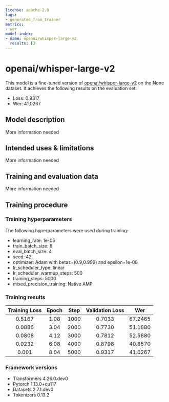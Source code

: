 ```yaml
---
license: apache-2.0
tags:
- generated_from_trainer
metrics:
- wer
model-index:
- name: openai/whisper-large-v2
  results: []
---
```


<!-- This model card has been generated automatically according to the information the Trainer had access to. You
should probably proofread and complete it, then remove this comment. -->

# openai/whisper-large-v2

This model is a fine-tuned version of [openai/whisper-large-v2](https://huggingface.co/openai/whisper-large-v2) on the None dataset.
It achieves the following results on the evaluation set:
- Loss: 0.9317
- Wer: 41.0267

## Model description

More information needed

## Intended uses & limitations

More information needed

## Training and evaluation data

More information needed

## Training procedure

### Training hyperparameters

The following hyperparameters were used during training:
- learning_rate: 1e-05
- train_batch_size: 8
- eval_batch_size: 4
- seed: 42
- optimizer: Adam with betas=(0.9,0.999) and epsilon=1e-08
- lr_scheduler_type: linear
- lr_scheduler_warmup_steps: 500
- training_steps: 5000
- mixed_precision_training: Native AMP

### Training results

| Training Loss | Epoch | Step | Validation Loss | Wer     |
|:-------------:|:-----:|:----:|:---------------:|:-------:|
| 0.5167        | 1.08  | 1000 | 0.7033          | 67.2465 |
| 0.0886        | 3.04  | 2000 | 0.7730          | 51.1880 |
| 0.0808        | 4.12  | 3000 | 0.7812          | 52.5880 |
| 0.0232        | 6.08  | 4000 | 0.8798          | 40.8570 |
| 0.001         | 8.04  | 5000 | 0.9317          | 41.0267 |


### Framework versions

- Transformers 4.26.0.dev0
- Pytorch 1.13.0+cu117
- Datasets 2.7.1.dev0
- Tokenizers 0.13.2
